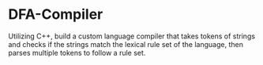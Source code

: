 # DFA-Compiler
Utilizing C++, build a custom language compiler that takes tokens of strings and checks if the strings match the lexical rule set of the language, then parses multiple tokens to follow a rule set. 

